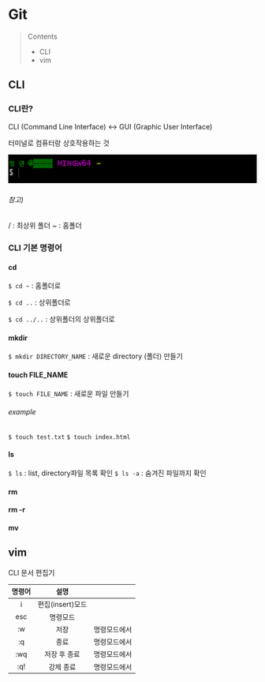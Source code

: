 # Git

> Contents
>
> - CLI
> - vim




## CLI

### CLI란?

CLI (Command Line Interface) <-> GUI (Graphic User Interface)

터미널로 컴퓨터랑 상호작용하는 것

![image-20201229230635959](basic.assets/image-20201229230635959.png)

###### 참고)
/ : 최상위 폴더
~ : 홈폴더


### CLI 기본 명령어

#### cd
`$ cd ~` : 홈폴더로

`$ cd ..` : 상위폴더로

`$ cd ../..` : 상위폴더의 상위폴더로

#### mkdir
`$ mkdir DIRECTORY_NAME` : 새로운 directory (폴더) 만들기

#### touch FILE_NAME
`$ touch FILE_NAME` : 새로운 파일 만들기

###### example
`$ touch test.txt`
`$ touch index.html`

#### ls
`$ ls` : list, directory파일 목록 확인
`$ ls -a` : 숨겨진 파일까지 확인

#### rm

#### rm -r

#### mv





## vim

CLI 문서 편집기

| 명령어 | 설명 |  |
| :--------------: | :--------------: | :--------------: |
| i | 편집(insert)모드 |  |
| esc | 명령모드 |  |
|   :w   |       저장       | 명령모드에서 |
|   :q   |       종료       | 명령모드에서 |
|  :wq   |   저장 후 종료   | 명령모드에서 |
|  :q!   |    강제 종료     | 명령모드에서 |